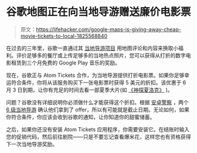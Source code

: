 # 谷歌地图正在向当地导游赠送廉价电影票

> 原文：<https://lifehacker.com/google-maps-is-giving-away-cheap-movie-tickets-to-local-1825568840>

在过去的三年里，谷歌一直通过其 [当地导游项目](https://lifehacker.com/google-will-now-reward-local-guides-for-contributing-to-1742542560) 用地图评论和内容来换取小福利。评价足够多的餐厅或上传足够多的当地热点照片，您可以获得从打折的数字电影租赁到三个月免费的 Google Play 音乐的奖励。



现在，谷歌正与 Atom Tickets 合作，为当地导游提供打折电影票。如果你足够幸运符合条件，你将从该服务购买下一张电影票时获得 5 美元的折扣。该优惠于 6 月 3 日到期，让你有充足的时间去看一部夏季大片(如 [《神探夏洛克》](https://www.rottentomatoes.com/m/sherlock_gnomes/) )。

问题？谷歌没有详细说明你必须做什么才能获得这个折扣。根据 [安卓警察](https://www.androidpolice.com/2018/04/26/google-maps-local-guides-can-get-5-off-atom-movie-ticket-new-perk/) ，两个[6 级当地导游](https://support.google.com/local-guides/answer/6225851?hl=en) 确认他们拿到了 offer，所以有可能就是截止日期。无论如何，如果你符合条件，你应该会收到谷歌的通知，让你知道你的甜蜜储蓄。

之后，如果你还没有安装 Atom Tickets 应用程序，你需要安装它。在结账时输入您的促销代码，然后前往剧院——只是不要忘记查看爆米花，这样您也有资格获得下一次当地导游奖励。